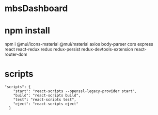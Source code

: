 # mbsDashboard

# npm install
npm i @mui/icons-material @mui/material axios body-parser cors express react react-redux redux redux-persist redux-devtools-extension react-router-dom 

# scripts 
```
"scripts": {
    "start": "react-scripts --openssl-legacy-provider start",
    "build": "react-scripts build",
    "test": "react-scripts test",
    "eject": "react-scripts eject"
  }
  ```
